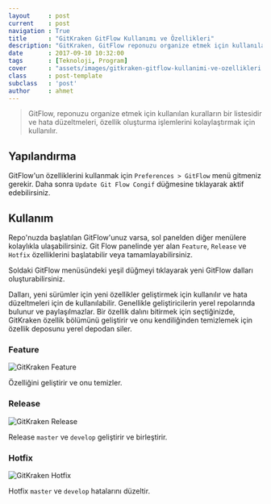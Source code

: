 ```yaml
---
layout     : post
current    : post
navigation : True
title      : "GitKraken GitFlow Kullanımı ve Özellikleri"
description: "GitKraken, GitFlow reponuzu organize etmek için kullanılan kuralların bir listesidir ve hata düzeltmeleri, özellik oluşturma işlemlerini kolaylaştırmak için kullanılır."
date       : 2017-09-10 10:32:00
tags       : [Teknoloji, Program]
cover      : "assets/images/gitkraken-gitflow-kullanimi-ve-ozellikleri.png"
class      : post-template
subclass   : 'post'
author     : ahmet
---
```


> GitFlow, reponuzu organize etmek için kullanılan kuralların bir listesidir ve hata düzeltmeleri, özellik oluşturma işlemlerini kolaylaştırmak için kullanılır.

## Yapılandırma

GitFlow'un özelliklerini kullanmak için `Preferences > GitFlow` menü gitmeniz gerekir. Daha sonra `Update Git Flow Congif` düğmesine tıklayarak aktif edebilirsiniz.

## Kullanım

Repo'nuzda başlatılan GitFlow'unuz varsa, sol panelden diğer menülere kolaylıkla ulaşabilirsiniz. Git Flow panelinde yer alan `Feature`, `Release` ve `Hotfix` özelliklerini başlatabilir veya tamamlayabilirsiniz.

Soldaki GitFlow menüsündeki yeşil düğmeyi tıklayarak yeni GitFlow dalları oluşturabilirsiniz. 

Dalları, yeni sürümler için yeni özellikler geliştirmek için kullanılır ve hata düzeltmeleri için de kullanılabilir. Genellikle geliştiricilerin yerel repolarında bulunur ve paylaşılmazlar. Bir özellik dalını bitirmek için seçtiğinizde, GitKraken özellik bölümünü geliştirir ve onu kendiliğinden temizlemek için özellik deposunu yerel depodan siler.

### Feature

![GitKraken Feature](https://ahmetcadirci.com.tr/assets/images/galeri/finish-feature.gif "GitKraken Feature")

<p>Özelliğini geliştirir ve onu temizler.</p>

### Release 

![GitKraken Release](https://ahmetcadirci.com.tr/assets/images/galeri/finish-release.gif "GitKraken Release")

Release `master` ve `develop` geliştirir ve birleştirir.

### Hotfix

![GitKraken Hotfix](https://ahmetcadirci.com.tr/assets/images/galeri/finish-hotfix.gif "GitKraken Hotfix")

Hotfix `master` ve `develop` hatalarını düzeltir.